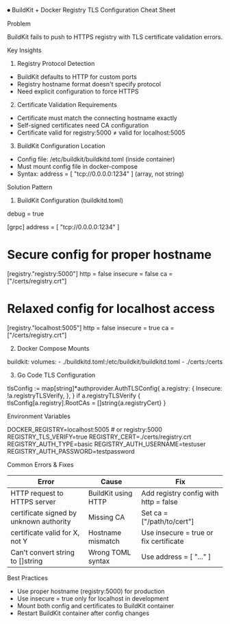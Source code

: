 ⏺ BuildKit + Docker Registry TLS Configuration Cheat Sheet

Problem

BuildKit fails to push to HTTPS registry with TLS certificate validation errors.

Key Insights

1. Registry Protocol Detection

- BuildKit defaults to HTTP for custom ports
- Registry hostname format doesn't specify protocol
- Need explicit configuration to force HTTPS

2. Certificate Validation Requirements

- Certificate must match the connecting hostname exactly
- Self-signed certificates need CA configuration
- Certificate valid for registry:5000 ≠ valid for localhost:5005

3. BuildKit Configuration Location

- Config file: /etc/buildkit/buildkitd.toml (inside container)
- Must mount config file in docker-compose
- Syntax: address = [ "tcp://0.0.0.0:1234" ] (array, not string)

Solution Pattern

1. BuildKit Configuration (buildkitd.toml)

debug = true

[grpc]
address = [ "tcp://0.0.0.0:1234" ]

# Secure config for proper hostname

[registry."registry:5000"]
http = false
insecure = false
ca = ["/certs/registry.crt"]

# Relaxed config for localhost access

[registry."localhost:5005"]
http = false
insecure = true
ca = ["/certs/registry.crt"]

2. Docker Compose Mounts

buildkit:
volumes: - ./buildkitd.toml:/etc/buildkit/buildkitd.toml - ./certs:/certs

3. Go Code TLS Configuration

tlsConfig := map[string]\*authprovider.AuthTLSConfig{
a.registry: {
Insecure: !a.registryTLSVerify,
},
}
if a.registryTLSVerify {
tlsConfig[a.registry].RootCAs = []string{a.registryCert}
}

Environment Variables

DOCKER_REGISTRY=localhost:5005 # or registry:5000
REGISTRY_TLS_VERIFY=true
REGISTRY_CERT=./certs/registry.crt
REGISTRY_AUTH_TYPE=basic
REGISTRY_AUTH_USERNAME=testuser
REGISTRY_AUTH_PASSWORD=testpassword

Common Errors & Fixes

| Error                                   | Cause               | Fix                                    |
| --------------------------------------- | ------------------- | -------------------------------------- |
| HTTP request to HTTPS server            | BuildKit using HTTP | Add registry config with http = false  |
| certificate signed by unknown authority | Missing CA          | Set ca = ["/path/to/cert"]             |
| certificate valid for X, not Y          | Hostname mismatch   | Use insecure = true or fix certificate |
| Can't convert string to []string        | Wrong TOML syntax   | Use address = [ "..." ]                |

Best Practices

- Use proper hostname (registry:5000) for production
- Use insecure = true only for localhost in development
- Mount both config and certificates to BuildKit container
- Restart BuildKit container after config changes
